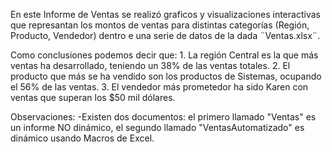 En este Informe de Ventas se realizó graficos y visualizaciones interactivas que represantan los montos de ventas para distintas categorías (Región, Producto, Vendedor) dentro e una serie de datos de la dada ¨Ventas.xlsx¨.

Como conclusiones podemos decir que:
	1. La región Central es la que más ventas ha desarrollado, teniendo un 38% de las ventas totales.
	2. El producto que más se ha vendido son los productos de Sistemas, ocupando el 56% de las ventas.
	3. El vendedor más prometedor ha sido Karen con ventas que superan los $50 mil dólares. 

Observaciones:
	-Existen dos documentos: el primero llamado "Ventas" es un informe NO dinámico, el segundo llamado "VentasAutomatizado" es
	 dinámico usando Macros de Excel.

